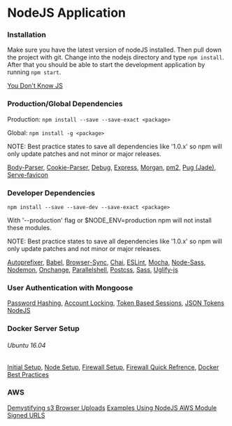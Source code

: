# NodeJS Application

### Installation
Make sure you have the latest version of nodeJS installed. Then pull down the project with git. Change into the nodejs directory and type `npm install`. After that you should be able to start the development application by running `npm start`.

[You Don't Know JS](https://github.com/getify/You-Dont-Know-JS/blob/master/README.md#you-dont-know-js-book-series)

### Production/Global Dependencies
Production: `npm install --save --save-exact <package>`

Global: `npm install -g <package>`

NOTE: Best practice states to save all dependencies like '1.0.x' so npm will only update patches and not minor or major releases.

[Body-Parser](),
[Cookie-Parser](),
[Debug](),
[Express](https://www.npmjs.com/package/express),
[Morgan](),
[pm2](https://www.npmjs.com/package/pm2),
[Pug (Jade)](),
[Serve-favicon]()

### Developer Dependencies
`npm install --save --save-dev --save-exact <package>`

With '--production' flag or $NODE_ENV=production npm will not install these modules.

NOTE: Best practice states to save all dependencies like '1.0.x' so npm will only update patches and not minor or major releases.

[Autoprefixer](),
[Babel](),
[Browser-Sync](),
[Chai](),
[ESLint](),
[Mocha](https://semaphoreci.com/community/tutorials/getting-started-with-node-js-and-mocha),
[Node-Sass](),
[Nodemon](),
[Onchange](),
[Parallelshell](),
[Postcss](),
[Sass](https://www.npmjs.com/package/node-sass),
[Uglify-js]()

### User Authentication with Mongoose
[Password Hashing](http://blog.mongodb.org/post/32866457221/password-authentication-with-mongoose-part-1),
[Account Locking](http://blog.mongodb.org/post/34225138670/password-authentication-with-mongoose-part-2),
[Token Based Sessions](https://scotch.io/tutorials/authenticate-a-node-js-api-with-json-web-tokens),
[JSON Tokens NodeJS](https://stormpath.com/blog/nodejs-jwt-create-verify)

### Docker Server Setup
###### Ubuntu 16.04
[Initial Setup](https://www.digitalocean.com/community/tutorials/initial-server-setup-with-ubuntu-16-04),
[Node Setup](https://www.digitalocean.com/community/tutorials/how-to-set-up-a-node-js-application-for-production-on-ubuntu-16-04),
[Firewall Setup](https://www.digitalocean.com/community/tutorials/how-to-set-up-a-firewall-with-ufw-on-ubuntu-14-04),
[Firewall Quick Refrence](https://www.digitalocean.com/community/tutorials/ufw-essentials-common-firewall-rules-and-commands),
[Docker Best Practices](https://docs.docker.com/engine/userguide/eng-image/dockerfile_best-practices/)

### AWS
[Demystifying s3 Browser Uploads](https://leonid.shevtsov.me/post/demystifying-s3-browser-upload/)
[Examples Using NodeJS AWS Module](http://docs.aws.amazon.com/AWSJavaScriptSDK/guide/node-examples.html)
[Signed URLS](http://docs.aws.amazon.com/AmazonCloudFront/latest/DeveloperGuide/private-content-signed-urls.html)

